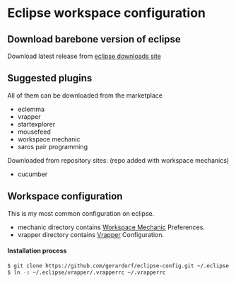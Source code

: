 # Eclipse workspace configuration
## Download barebone version of eclipse
Download latest release from [eclipse downloads site]

## Suggested plugins
All of them can be downloaded from the marketplace
- eclemma
- vrapper
- startexplorer
- mousefeed
- workspace mechanic
- saros pair programming

Downloaded from repository sites: (repo added with workspace mechanics)
- cucumber

## Workspace configuration
This is my most common configuration on eclipse.
* mechanic directory contains [Workspace Mechanic] Preferences.
* vrapper directory contains [Vrapper] Configuration.

#### Installation process

```sh
$ git clone https://github.com/gerardorf/eclipse-config.git ~/.eclipse
$ ln -s ~/.eclipse/vrapper/.vrapperrc ~/.vrapperrc
```

[Workspace Mechanic]:http://marketplace.eclipse.org/content/workspace-mechanic
[Vrapper]:http://marketplace.eclipse.org/content/vrapper
[eclipse downloads site]:http://download.eclipse.org/eclipse/downloads/

